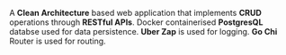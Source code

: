 A **Clean Architecture** based web application that implements **CRUD** operations through **RESTful APIs**.
Docker containerised **PostgresQL** databse used for data persistence.
**Uber Zap** is used for logging. **Go Chi** Router is used for routing.
